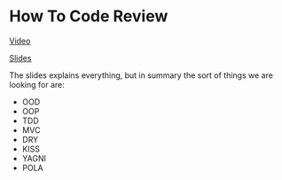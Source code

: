 # How To Code Review

[Video](https://youtu.be/uqf4vG2L95Q)

[Slides](https://slides.com/leoallen/code-reviews)

The slides explains everything, but in summary the sort of things we are looking for are:

* OOD
* OOP
* TDD
* MVC
* DRY
* KISS
* YAGNI
* POLA
